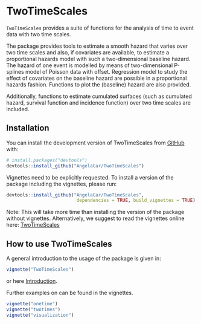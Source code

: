 
<!-- README.md is generated from README.Rmd. Please edit that file -->

# TwoTimeScales

<!-- badges: start -->
<!-- badges: end -->

`TwoTimeScales` provides a suite of functions for the analysis of time
to event data with two time scales.

The package provides tools to estimate a smooth hazard that varies over
two time scales and also, if covariates are available, to estimate a
proportional hazards model with such a two-dimensional baseline hazard.
The hazard of one event is modelled by means of two-dimensional
P-splines model of Poisson data with offset. Regression model to study
the effect of covariates on the baseline hazard are possible in a
proportional hazards fashion. Functions to plot the (baseline) hazard
are also provided.

Additionally, functions to estimate cumulated surfaces (such as
cumulated hazard, survival function and incidence function) over two
time scales are included.

## Installation

You can install the development version of TwoTimeScales from
[GitHub](https://github.com/) with:

``` r
# install.packages("devtools")
devtools::install_github("AngelaCar/TwoTimeScales")
```

Vignettes need to be explicitly requested. To install a version of the
package including the vignettes, please run:

``` r
devtools::install_github("AngelaCar/TwoTimeScales",
                          dependencies = TRUE, build_vignettes = TRUE)
```

Note: This will take more time than installing the version of the
package without vignettes. Alternatively, we suggest to read the
vignettes online here:
[TwoTimeScales](https://angelacar.github.io/TwoTimeScales/)

## How to use TwoTimeScales

A general introduction to the usage of the package is given in:

``` r
vignette("TwoTimeScales")
```

or here
[Introduction](https://angelacar.github.io/TwoTimeScales/articles/TwoTimeScales.html).

Further examples on can be found in the vignettes.

``` r
vignette("onetime")
vignette("twotimes")
vignette("visualization")
```
